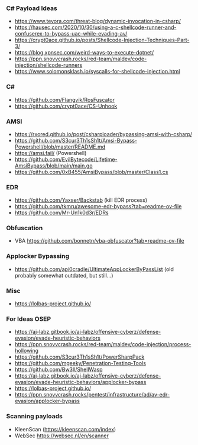 

### C# Payload Ideas
- https://www.tevora.com/threat-blog/dynamic-invocation-in-csharp/
- https://hausec.com/2020/10/30/using-a-c-shellcode-runner-and-confuserex-to-bypass-uac-while-evading-av/
- https://crypt0ace.github.io/posts/Shellcode-Injection-Techniques-Part-3/
- https://blog.xpnsec.com/weird-ways-to-execute-dotnet/
- https://ppn.snovvcrash.rocks/red-team/maldev/code-injection/shellcode-runners
- https://www.solomonsklash.io/syscalls-for-shellcode-injection.html

### C\#

- https://github.com/Flangvik/RosFuscator
- https://github.com/crypt0ace/CS-Unhook

### AMSI

- https://rxored.github.io/post/csharploader/bypassing-amsi-with-csharp/
- https://github.com/S3cur3Th1sSh1t/Amsi-Bypass-Powershell/blob/master/README.md
- https://amsi.fail/ (Powershell)
- https://github.com/EvilBytecode/Lifetime-AmsiBypass/blob/main/main.go
- https://github.com/0xB455/AmsiBypass/blob/master/Class1.cs

### EDR

- https://github.com/Yaxser/Backstab (kill EDR process)
- https://github.com/tkmru/awesome-edr-bypass?tab=readme-ov-file
- https://github.com/Mr-Un1k0d3r/EDRs
### Obfuscation

- VBA https://github.com/bonnetn/vba-obfuscator?tab=readme-ov-file

### Applocker Bypassing

- https://github.com/api0cradle/UltimateAppLockerByPassList (old probably somewhat outdated, but still...)

### Misc

- https://lolbas-project.github.io/


### For Ideas OSEP

- https://aj-labz.gitbook.io/aj-labz/offensive-cyberz/defense-evasion/evade-heuristic-behaviors
- https://ppn.snovvcrash.rocks/red-team/maldev/code-injection/process-hollowing
- https://github.com/S3cur3Th1sSh1t/PowerSharpPack
- https://github.com/mgeeky/Penetration-Testing-Tools
- https://github.com/Bw3ll/ShellWasp
- https://aj-labz.gitbook.io/aj-labz/offensive-cyberz/defense-evasion/evade-heuristic-behaviors/applocker-bypass
- https://lolbas-project.github.io/
- https://ppn.snovvcrash.rocks/pentest/infrastructure/ad/av-edr-evasion/applocker-bypass
### Scanning payloads

- KleenScan (https://kleenscan.com/index)
- WebSec https://websec.nl/en/scanner